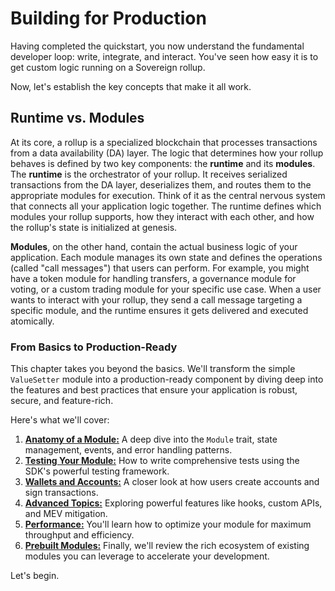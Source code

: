 # Building for Production

Having completed the quickstart, you now understand the fundamental developer loop: write, integrate, and interact. You've seen how easy it is to get custom logic running on a Sovereign rollup.

Now, let's establish the key concepts that make it all work.

## Runtime vs. Modules

At its core, a rollup is a specialized blockchain that processes transactions from a data availability (DA) layer. The logic that determines how 
your rollup behaves is defined by two key components: the **runtime** and its **modules**. The **runtime** is the orchestrator of your rollup. It receives serialized transactions from the DA layer, deserializes them, and routes them to 
the appropriate modules for execution. Think of it as the central nervous system that connects all your application logic together. The runtime 
defines which modules your rollup supports, how they interact with each other, and how the rollup's state is initialized at genesis.

**Modules**, on the other hand, contain the actual business logic of your application. Each module manages its own state and defines the operations (called "call messages") that users can perform. For example, you might have a token module for handling transfers, a governance module for voting, or a custom trading module for your specific use case. When a user wants to interact with your rollup, they send a call message targeting a specific module, and the runtime ensures it gets delivered and executed atomically.

### From Basics to Production-Ready

This chapter takes you beyond the basics. We'll transform the simple `ValueSetter` module into a production-ready component by diving deep into the features and best practices that ensure your application is robust, secure, and feature-rich.

Here's what we'll cover:

1.  [**Anatomy of a Module:**](3-1-implementing-a-module.md) A deep dive into the `Module` trait, state management, events, and error handling patterns.
2.  [**Testing Your Module:**](3-2-testing-your-module.md) How to write comprehensive tests using the SDK's powerful testing framework.
3.  [**Wallets and Accounts:**](3-4-signing-and-submitting-txs.md) A closer look at how users create accounts and sign transactions.
4.  [**Advanced Topics:**](3-5-advanced.md) Exploring powerful features like hooks, custom APIs, and MEV mitigation.
5.  [**Performance:**](3-6-performance.md) You'll learn how to optimize your module for maximum throughput and efficiency.
6.  [**Prebuilt Modules:**](3-7-prebuilt-modules.md) Finally, we'll review the rich ecosystem of existing modules you can leverage to accelerate your development.

Let's begin.